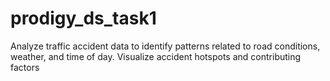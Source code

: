 # prodigy_ds_task1
Analyze traffic accident data to identify patterns related to road conditions, weather, and time of day. Visualize accident hotspots and contributing factors
